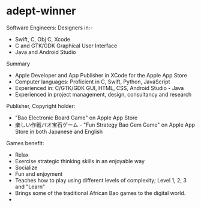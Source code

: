 # adept-winner

Software Engineers: Designers in:-
- Swift, C, Obj C, Xcode
- C and GTK/GDK Graphical User Interface
- Java and Android Studio

Summary
- Apple Developer and App Publisher in XCode for the Apple App Store
- Computer languages: Proficient in C, Swift, Python, JavaScript
- Experienced in: C/GTK/GDK GUI, HTML, CSS, Android Studio - Java
- Experienced in project management, design, consultancy and research

Publisher, Copyright holder:
- "Bao Electronic Board Game" on Apple App Store
- 楽しい作戦バオ宝石ゲーム - "Fun Strategy Bao Gem Game" on Apple App Store in both Japanese and English

Games benefit:
- Relax
- Exercise strategic thinking skills in an enjoyable way
- Socialize
- Fun and enjoyment
- Teaches how to play using different levels of complexity; Level 1, 2, 3 and "Learn" 
- Brings some of the traditional African Bao games to the digital world.
- 
